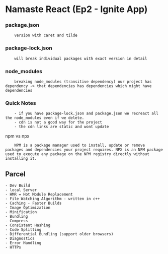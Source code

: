 # Namaste React (Ep2 - Ignite App)

### package.json
```
    version with caret and tilde
```


### package-lock.json 
```
    will break individual packages with exact version in detail 
```


### node_modules
```
    breaking node_modules (transitive dependency) our project has dependency -> that dependencies has dependencies which might have dependencies

```

### Quick Notes
```
    - if you have package-lock.json and package.json we recreact all the node_modules even if we delete.
    - cdn is not a good way for the project
    - the cdn links are static and wont update 
```

npm vs npx
```
    NPM is a package manager used to install, update or remove packages and dependencies your project requires. NPX is an NPM package used to execute any package on the NPM registry directly without installing it. 
```




## Parcel
```
- Dev Build
- local Server
- HMR = Hot Module Replacement
- File Watching Algorithm - written in c++
- Caching - Faster Builds
- Image Optimization
- Minification
- Bundling
- Compress
- Consistent Hashing
- Code Splitting
- Differential Bundling (support older browsers)
- Diagnostics
- Error Handling
- HTTPs
```
